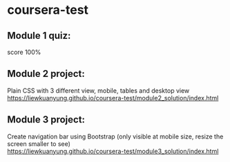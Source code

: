 # coursera-test

## Module 1 quiz:
score 100%

## Module 2 project: 
Plain CSS with 3 different view, mobile, tables and desktop view
<br>
https://liewkuanyung.github.io/coursera-test/module2_solution/index.html

## Module 3 project:
Create navigation bar using Bootstrap (only visible at mobile size, resize the screen smaller to see)
<br>
https://liewkuanyung.github.io/coursera-test/module3_solution/index.html
